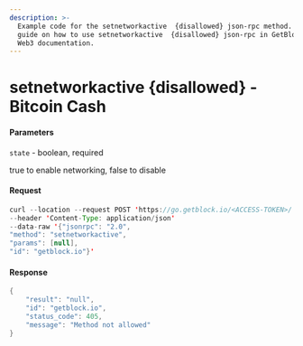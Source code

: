 ```yaml
---
description: >-
  Example code for the setnetworkactive  {disallowed} json-rpc method. Сomplete
  guide on how to use setnetworkactive  {disallowed} json-rpc in GetBlock.io
  Web3 documentation.
---
```


# setnetworkactive {disallowed} - Bitcoin Cash

#### Parameters

`state` - boolean, required

true to enable networking, false to disable

#### Request

```java
curl --location --request POST 'https://go.getblock.io/<ACCESS-TOKEN>/' 
--header 'Content-Type: application/json' 
--data-raw '{"jsonrpc": "2.0",
"method": "setnetworkactive",
"params": [null],
"id": "getblock.io"}'
```

#### Response

```java
{
    "result": "null",
    "id": "getblock.io",
    "status_code": 405,
    "message": "Method not allowed"
}
```
